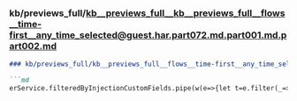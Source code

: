 ### kb/previews_full/kb__previews_full__kb__previews_full__flows__time-first__any_time_selected@guest.har.part072.md.part001.md.part002.md

```md
### kb/previews_full/kb__previews_full__flows__time-first__any_time_selected@guest.har.part072.md.part001.md (part 002)

```md
erService.filteredByInjectionCustomFields.pipe(w(e=>{let t=e.filter(_=>_.chain_id),n=e.filter(_=>
```

```

```
